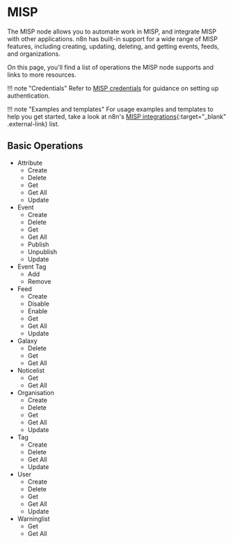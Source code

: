 # MISP

The MISP node allows you to automate work in MISP, and integrate MISP with other applications. n8n has built-in support for a wide range of MISP features, including creating, updating, deleting, and getting events, feeds, and organizations. 

On this page, you'll find a list of operations the MISP node supports and links to more resources.

!!! note "Credentials"
    Refer to [MISP credentials](https://docs.n8n.io/integrations/builtin/credentials/misp/) for guidance on setting up authentication. 

!!! note "Examples and templates"
    For usage examples and templates to help you get started, take a look at n8n's [MISP integrations](https://n8n.io/integrations/misp/){:target="_blank" .external-link} list.



## Basic Operations

* Attribute
    * Create
    * Delete
    * Get
    * Get All
    * Update
* Event
    * Create
    * Delete
    * Get
    * Get All
    * Publish
    * Unpublish
    * Update
* Event Tag
    * Add
    * Remove
* Feed
    * Create
    * Disable
    * Enable
    * Get
    * Get All
    * Update
* Galaxy
    * Delete
    * Get
    * Get All
* Noticelist
    * Get
    * Get All
* Organisation
    * Create
    * Delete
    * Get
    * Get All
    * Update
* Tag
    * Create
    * Delete
    * Get All
    * Update
* User
    * Create
    * Delete
    * Get
    * Get All
    * Update
* Warninglist
    * Get
    * Get All
